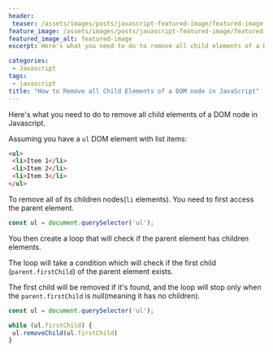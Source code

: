 ```yaml
---
header:
 teaser: /assets/images/posts/javascript-featured-image/featured-image.jpg
feature_image: /assets/images/posts/javascript-featured-image/featured-image.jpg
featured_image_alt: featured-image
excerpt: Here's what you need to do to remove all child elements of a DOM node in Javascript

categories:
 - Javascript
tags:
 - javascript
title: "How to Remove all Child Elements of a DOM node in JavaScript"
---
```


Here's what you need to do to remove all child elements of a DOM node in Javascript.

Assuming you have a `ul` DOM element with list items:

```html
<ul>
 <li>Item 1</li>
 <li>Item 2</li>
 <li>Item 3</li>
</ul>
```

To remove all of its children nodes(`li` elements). You need to first access the parent element.

```javascript
const ul = document.querySelector('ul');
```

You then create a loop that will check if the parent element has children elements. 

The loop will take a condition which will check if the first child (`parent.firstChild`) of the parent element exists. 

The first child will be removed if it's found, and the loop will stop only when the `parent.firstChild` is null(meaning it has no children).

```javascript
const ul = document.querySelector('ul');

while (ul.firstChild) {
 ul.removeChild(ul.firstChild)
}
```